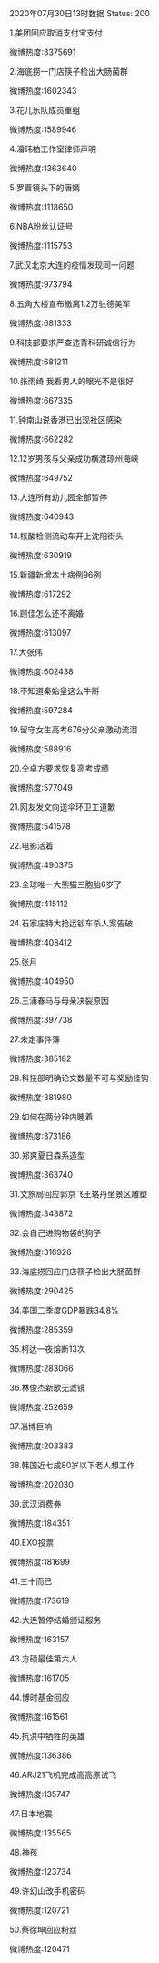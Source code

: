 2020年07月30日13时数据
Status: 200

1.美团回应取消支付宝支付

微博热度:3375691

2.海底捞一门店筷子检出大肠菌群

微博热度:1602343

3.花儿乐队成员重组

微博热度:1589946

4.潘玮柏工作室律师声明

微博热度:1363640

5.罗晋镜头下的唐嫣

微博热度:1118650

6.NBA粉丝认证号

微博热度:1115753

7.武汉北京大连的疫情发现同一问题

微博热度:973794

8.五角大楼宣布撤离1.2万驻德美军

微博热度:681333

9.科技部要求严查违背科研诚信行为

微博热度:681211

10.张雨绮 我看男人的眼光不是很好

微博热度:667335

11.钟南山说香港已出现社区感染

微博热度:662282

12.12岁男孩与父亲成功横渡琼州海峡

微博热度:649752

13.大连所有幼儿园全部暂停

微博热度:640943

14.核酸检测流动车开上沈阳街头

微博热度:630919

15.新疆新增本土病例96例

微博热度:617292

16.顾佳怎么还不离婚

微博热度:613097

17.大张伟

微博热度:602438

18.不知道秦始皇这么牛掰

微博热度:597284

19.留守女生高考676分父亲激动流泪

微博热度:588916

20.仝卓方要求恢复高考成绩

微博热度:577049

21.网友发文向送伞环卫工道歉

微博热度:541578

22.电影活着

微博热度:490375

23.全球唯一大熊猫三胞胎6岁了

微博热度:415112

24.石家庄特大抢运钞车杀人案告破

微博热度:408412

25.张月

微博热度:404950

26.三浦春马与母亲决裂原因

微博热度:397738

27.未定事件簿

微博热度:385182

28.科技部明确论文数量不可与奖励挂钩

微博热度:381980

29.如何在两分钟内睡着

微博热度:373186

30.郑爽夏日森系造型

微博热度:363740

31.文旅局回应郭京飞王珞丹坐景区雕塑

微博热度:348872

32.会自己进购物袋的狗子

微博热度:316926

33.海底捞回应门店筷子检出大肠菌群

微博热度:290425

34.美国二季度GDP暴跌34.8%

微博热度:285359

35.柯达一夜熔断13次

微博热度:283066

36.林俊杰新歌无滤镜

微博热度:252659

37.淄博巨响

微博热度:203383

38.韩国近七成80岁以下老人想工作

微博热度:202030

39.武汉消费券

微博热度:184351

40.EXO投票

微博热度:181699

41.三十而已

微博热度:173619

42.大连暂停结婚颁证服务

微博热度:163157

43.方硕最佳第六人

微博热度:161705

44.博时基金回应

微博热度:161561

45.抗洪中牺牲的英雄

微博热度:136386

46.ARJ21飞机完成高高原试飞

微博热度:135747

47.日本地震

微博热度:135565

48.神孩

微博热度:123734

49.许幻山改手机密码

微博热度:120721

50.蔡徐坤回应粉丝

微博热度:120471

